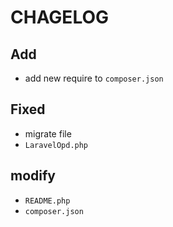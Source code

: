 # CHAGELOG

## Add

- add new require to `composer.json`

## Fixed

- migrate file
- `LaravelOpd.php` 


## modify

- `README.php`
- `composer.json`